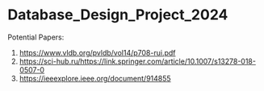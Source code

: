 # Database_Design_Project_2024

Potential Papers:
1. https://www.vldb.org/pvldb/vol14/p708-rui.pdf
2. https://sci-hub.ru/https://link.springer.com/article/10.1007/s13278-018-0507-0
3. https://ieeexplore.ieee.org/document/914855
